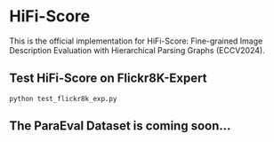 # HiFi-Score
This is the official implementation for HiFi-Score: Fine-grained Image Description Evaluation with Hierarchical Parsing Graphs (ECCV2024).

## Test HiFi-Score on Flickr8K-Expert
```
python test_flickr8k_exp.py
```


## The ParaEval Dataset is coming soon...

<!--
# Acknowledgement
Our code is in part based on LAVIS, SAM, OneFormer, GLIP, and PFAN. We thank the authors and appreciate their great works!

<!--
# Citation
If you find the paper or this code useful, pleases consider citing:
```
@inproceedings{
}
```
-->
